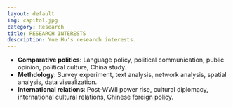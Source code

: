 ```yaml
---
layout: default
img: capitol.jpg
category: Research
title: RESEARCH INTERESTS
description: Yue Hu's research interests.
---
```


* **Comparative politics**: Language policy, political communication, public opinion, political culture, China study.
* **Methdology**: Survey experiment, text analysis, network analysis, spatial analysis, data visualization.
* **International relations**: Post-WWII power rise, cultural diplomacy, international cultural relations, Chinese foreign policy.